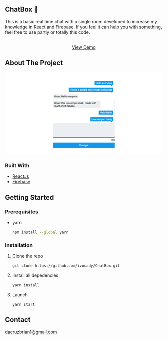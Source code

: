 ## ChatBox :speech_balloon:
This is a basic real time chat with a single room developed to increase my knowledge in React and Firebase. If you feel it can help you with something, feel free to use partly or totally this code.
        <br />
        
<p align="center">
    <br />
     <a href="https://xenodochial-agnesi-d88cec.netlify.app/">View Demo</a>
    <br />
  </p>
<!-- ABOUT THE PROJECT -->

## About The Project

![ChatBox](/images/screenshot.png?raw=true)

### Built With

-   [ReactJs](https://fr.reactjs.org/)
-   [Firebase](https://firebase.google.com/)

<!-- GETTING STARTED -->

## Getting Started

### Prerequisites

-   yarn
    ```sh
    npm install --global yarn
    ```

### Installation

1. Clone the repo
    ```sh
    git clone https://github.com/ivucady/ChatBox.git
    ```
2. Install all depedencies
    ```sh
    yarn install
    ```
3. Launch
    ```JS
    yarn start
    ```
    <!-- CONTACT -->

## Contact

dacruzbrian1@gmail.com
